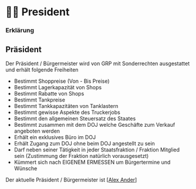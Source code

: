 # 🧔🏻 President

### Erklärung <a href="#0-toc-title" id="0-toc-title"></a>

## Präsident

Der Präsident / Bürgermeister wird von GRP mit Sonderrechten ausgestattet und erhält folgende Freiheiten

+ Bestimmt Shoppreise (Von - Bis Preise)
+ Bestimmt Lagerkapazität von Shops
+ Bestimmt Rabatte von Shops
+ Bestimmt Tankpreise
+ Bestimmt Tankkapazitäten von Tanklastern
+ Bestimmt gewisse Aspekte des Truckerjobs
+ Bestimmt den allgemeinen Steuersatz des Staates
+ Bestimmt zusammen mit dem DOJ welche Geschäfte zum Verkauf angeboten werden
+ Erhält ein exklusives Büro im DOJ
+ Erhält Zugang zum DOJ ohne beim DOJ angestellt zu sein
+ Darf neben seiner Tätigkeit in jeder Staatsfraktion / Fraktion Mitglied sein (Zustimmung der Fraktion natürlich vorausgesetzt)
+ Kümmert sich nach EIGENEM ERMESSEN um Bürgertermine und Wünsche

Der aktuelle Präsident / Bürgermeister ist \[[Alex Ander](https://www.grp.plus/profiles/a40e2535e6dc6e0d32dab4aa92d46237edf5dfd3)]


